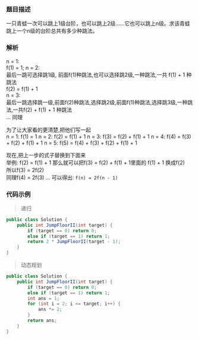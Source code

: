 ### 题目描述

一只青蛙一次可以跳上1级台阶，也可以跳上2级……它也可以跳上n级。求该青蛙跳上一个n级的台阶总共有多少种跳法。

### 解析

n = 1:  
f(1) = 1;
n = 2:  
最后一跳可选择跳1级, 前面f(1)种跳法,也可以选择跳2级,一种跳法,一共 f(1) + 1 种跳法  
f(2) = f(1) + 1  
n = 3:  
最后一跳选择跳一级,前面f(2)种跳法,选择跳2级,前面f(1)种跳法,选择跳3级,一种跳法,一共f(2) + f(1) + 1 种跳法  
...
同理 

为了让大家看的更清楚,把他们写一起  
n = 1:  f(1) = 1
n = 2:  f(2) = f(1) + 1
n = 3:  f(3) = f(2) + f(1) + 1
n = 4:  f(4) = f(3) + f(2) + f(1) + 1
n = 5:  f(5) = f(4) + f(3) + f(2) + f(1) + 1

现在,把上一步的式子替换到下面来  
举例: f(2) = f(1) + 1 那么就可以把f(3) = f(2) + f(1) + 1里面的 f(1) + 1 换成f(2)  
所以f(3) = 2f(2)  
同理f(4) = 2f(3)
 ... 
可以得出:  `f(n) = 2f(n - 1)`

### 代码示例

> 递归

```java
public class Solution {
    public int JumpFloorII(int target) {
        if (target == 0) return 0;
        else if (target == 1) return 1;
        return 2 * JumpFloorII(target - 1);
    }
}
```

> 动态规划

```java
public class Solution {
    public int JumpFloorII(int target) {
        if (target == 0) return 0;
        else if (target == 1) return 1;
        int ans = 1;
        for (int i = 2; i <= target; i++) {
            ans *= 2;
        }
        return ans;
    }
}
```